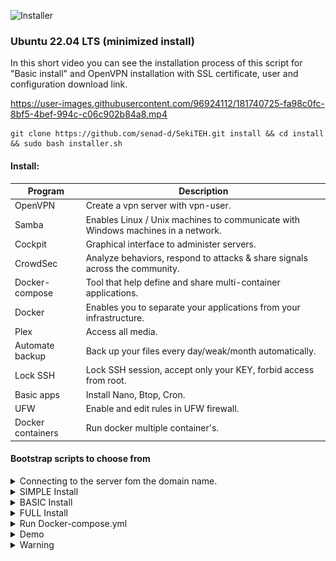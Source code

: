 ![Installer](https://github.com/senad-d/SekiInstall/assets/112484166/51b66d28-4f24-4987-9902-a2914e12692c)


### Ubuntu 22.04 LTS (minimized install)

In this short video you can see the installation process of this script for "Basic install" and OpenVPN installation with SSL certificate, user and configuration download link.

https://user-images.githubusercontent.com/96924112/181740725-fa98c0fc-8bf5-4bef-994c-c06c902b84a8.mp4


```
git clone https://github.com/senad-d/SekiTEH.git install && cd install && sudo bash installer.sh
```

#### Install: 

| Program | Description |
| --- | --- |
| OpenVPN | Create a vpn server with vpn-user. |
| Samba | Enables Linux / Unix machines to communicate with Windows machines in a network. |
| Cockpit | Graphical interface to administer servers. |
| CrowdSec | Analyze behaviors, respond to attacks & share signals across the community. |
| Docker-compose | Tool that help define and share multi-container applications. |
| Docker | Enables you to separate your applications from your infrastructure. |
| Plex | Access all media. |
| Automate backup | Back up your files every day/weak/month automatically. |
| Lock SSH | Lock SSH session, accept only your KEY, forbid access from root. |
| Basic apps | Install Nano, Btop, Cron. |
| UFW | Enable and edit rules in UFW firewall. |
| Docker containers | Run docker multiple container's. |

#### Bootstrap scripts to choose from

<details><summary>Connecting to the server fom the domain name.</summary>
<p>

#### To be able to connect to yor home you need to do additional steps.
  - In the router you need to port forward ports 80, 443 and 22 (or use DMZ).
  - Buy domain name (I use namecheap.com).
  - Create account and connect your domain name to cloudflare.com for more security.
  - Configure NginxProxyMenager to point po the specific services and add a free SSL certificate.

</p>
</details>

<details><summary>SIMPLE Install</summary>
<p>

#### Create environment for docker containers.
  - Nano
  - Btop
  - Cron
  - Docker

</p>
</details>


<details><summary>BASIC Install</summary>
<p>

#### Create environment for docker containers with basic protection and monitoring.
  - Nano
  - Btop
  - Cron
  - Docker
  - Crowdsec
  - Cockpit
  - UFW

</p>
</details>


<details><summary>FULL Install</summary>
<p>

#### Create environment for docker containers with file sharing, media sharing, basic protection and monitoring.
  - Nano
  - Btop
  - Cron
  - Docker
  - Crowdsec
  - Cockpit
  - UFW
  - Samba
  - Plex

</p>
</details>

<details><summary>Run Docker-compose.yml</summary>
<p>

#### Run Docker images. (Start with Basic or Full install first.)
  - Portainer
  - Nginx
  - Homer
  - Grafana
  - Prometheus
  - Speedtest
  - Qbittorrent
  - Jackett
  - Radarr
  - Sonarr
  - Filebrowser
  - VSCode
  - Matomo
  - Wireguard
  - MariaDB
  - Node_exporter
  - Cadvisor
  - Cloudflare-ddns
  - Watchtower

</p>
</details>

<details><summary>Demo</summary>
<p>

#### Running services sceranshots

<img src="./Demo/analytics-sekiteh-xyz-index.png" width="250"> <img src="./Demo/dock-sekiteh-xyz.png" width="250"> <img src="./Demo/file-sekiteh-xyz-filebrowser.png" width="250">
<img src="./Demo/monitor-sekiteh-xyz-cadvisor-exporter.png" width="250"> <img src="./Demo/speed-sekiteh-xyz.png" width="250"> <img src="./Demo/nginx-sekiteh-xyz-nginx-proxy.png" width="250"> 
<img src="./Demo/monitor-sekiteh-xyz-node-exporter-full.png" width="250" height="250">
<img src="./Demo/radarr-sekiteh-xyz.png" width="250" height="250"> <img src="./Demo/sonarr-sekiteh-xyz.png" width="250" height="250"> <img src="./Demo/jackett-sekiteh-xyz-UI-Dashboard.png" width="250" height="250">

</p>
</details>

<details><summary>Warning</summary>
<p>

#### ⚠️ Please beware that products can change over time.

I do my best to keep up with the latest changes and releases, but please understand that this won’t always be the case.

</p>
</details>
